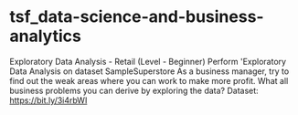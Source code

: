 # tsf_data-science-and-business-analytics
Exploratory Data Analysis - Retail (Level - Beginner)  Perform 'Exploratory Data Analysis on dataset SampleSuperstore As a business manager, try to find out the weak areas where you can  work to make more profit. What all business problems you can derive by exploring the data?  Dataset: https://bit.ly/3i4rbWI
